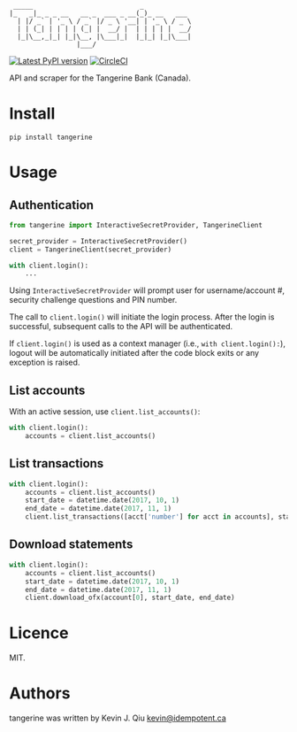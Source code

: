 ```
 _____                           _            
|_   _|_ _ _ __   __ _  ___ _ __(_)_ __   ___ 
  | |/ _` | '_ \ / _` |/ _ \ '__| | '_ \ / _ \
  | | (_| | | | | (_| |  __/ |  | | | | |  __/
  |_|\__,_|_| |_|\__, |\___|_|  |_|_| |_|\___|
                 |___/                        
```


[![Latest PyPI version](https://img.shields.io/pypi/v/tangerine.svg)](https://pypi.python.org/pypi/tangerine)
[![CircleCI](https://circleci.com/gh/kevinjqiu/tangerine.svg?style=svg)](https://circleci.com/gh/kevinjqiu/tangerine)

API and scraper for the Tangerine Bank (Canada).

Install
=======

    pip install tangerine

Usage
=====

Authentication
--------------

```python
from tangerine import InteractiveSecretProvider, TangerineClient

secret_provider = InteractiveSecretProvider()
client = TangerineClient(secret_provider)

with client.login():
    ...

```

Using `InteractiveSecretProvider` will prompt user for username/account #, security challenge questions and PIN number.

The call to `client.login()` will initiate the login process. After the login is successful, subsequent calls to the API will be authenticated.

If `client.login()` is used as a context manager (i.e., `with client.login():`), logout will be automatically initiated after the code block exits
or any exception is raised.

List accounts
-------------

With an active session, use `client.list_accounts()`:

```python
with client.login():
    accounts = client.list_accounts()
```

List transactions
-----------------

```python
with client.login():
    accounts = client.list_accounts()
    start_date = datetime.date(2017, 10, 1)
    end_date = datetime.date(2017, 11, 1)
    client.list_transactions([acct['number'] for acct in accounts], start_date, end_date)
```

Download statements
-------------------

```python
with client.login():
    accounts = client.list_accounts()
    start_date = datetime.date(2017, 10, 1)
    end_date = datetime.date(2017, 11, 1)
    client.download_ofx(account[0], start_date, end_date)
```


Licence
=======

MIT.


Authors
=======

tangerine was written by Kevin J. Qiu <kevin@idempotent.ca>
